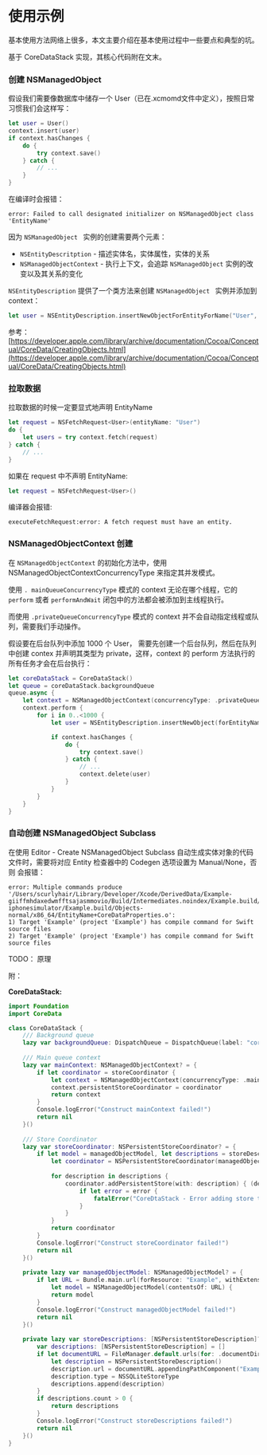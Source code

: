 # 使用示例

基本使用方法网络上很多，本文主要介绍在基本使用过程中一些要点和典型的坑。

基于 CoreDataStack 实现，其核心代码附在文末。

### 创建 NSManagedObject

假设我们需要像数据库中储存一个 User（已在.xcmomd文件中定义），按照日常习惯我们会这样写：

```swift
let user = User()
context.insert(user)
if context.hasChanges {
    do {
        try context.save()
    } catch {
        // ...
    }
}
```

在编译时会报错：

```
error: Failed to call designated initializer on NSManagedObject class 'EntityName'
```

因为 `NSManagedObject ` 实例的创建需要两个元素：

- `NSEntityDescritption` - 描述实体名，实体属性，实体的关系
- `NSManagedObjectContext` - 执行上下文，会追踪 `NSManagedObject` 实例的改变以及其关系的变化

`NSEntityDescription` 提供了一个类方法来创建 `NSManagedObject ` 实例并添加到 context：

```swift
let user = NSEntityDescription.insertNewObjectForEntityForName("User", inManagedObjectContext: context) as! User
```

参考： [https://developer.apple.com/library/archive/documentation/Cocoa/Conceptual/CoreData/CreatingObjects.html](https://developer.apple.com/library/archive/documentation/Cocoa/Conceptual/CoreData/CreatingObjects.html)

### 拉取数据

拉取数据的时候一定要显式地声明 EntityName

```swift
let request = NSFetchRequest<User>(entityName: "User")
do {
    let users = try context.fetch(request)
} catch {
    // ...
}
```

如果在 request 中不声明 EntityName:

```swift
let request = NSFetchRequest<User>()
```

编译器会报错:

```
executeFetchRequest:error: A fetch request must have an entity.
```

### NSManagedObjectContext 创建

在 `NSManagedObjectContext` 的初始化方法中，使用 NSManagedObjectContextConcurrencyType 来指定其并发模式。

使用 `. mainQueueConcurrencyType` 模式的 context 无论在哪个线程，它的 `perform` 或者 `performAndWait` 闭包中的方法都会被添加到主线程执行。

而使用 `.privateQueueConcurrencyType` 模式的 context 并不会自动指定线程或队列，需要我们手动操作。

假设要在后台队列中添加 1000 个 User， 需要先创建一个后台队列，然后在队列中创建 contex 并声明其类型为 private，这样，context 的 perform 方法执行的所有任务才会在后台执行：

```swift
let coreDataStack = CoreDataStack()
let queue = coreDataStack.backgroundQueue
queue.async {
    let context = NSManagedObjectContext(concurrencyType: .privateQueueConcurrencyType)
    context.perform {
        for i in 0..<1000 {
            let user = NSEntityDescription.insertNewObject(forEntityName: "User", into: context) as! User

            if context.hasChanges {
                do {
                    try context.save()
                } catch {
                    // ...
                    context.delete(user)
                }
            }
        }
    }
}
```

### 自动创建 NSManagedObject Subclass

在使用 Editor - Create NSManagedObject Subclass 自动生成实体对象的代码文件时，需要将对应 Entity 检查器中的 Codegen 选项设置为 Manual/None，否则 会报错：

```
error: Multiple commands produce '/Users/scurlyhair/Library/Developer/Xcode/DerivedData/Example-giiffmhdaxedwmfftsajasmmovio/Build/Intermediates.noindex/Example.build/Debug-iphonesimulator/Example.build/Objects-normal/x86_64/EntityName+CoreDataProperties.o':
1) Target 'Example' (project 'Example') has compile command for Swift source files
2) Target 'Example' (project 'Example') has compile command for Swift source files
```

TODO： 原理

附：

**CoreDataStack:**

```swift
import Foundation
import CoreData

class CoreDataStack {
    /// Background queue
    lazy var backgroundQueue: DispatchQueue = DispatchQueue(label: "core_data")
    
    /// Main queue context
    lazy var mainContext: NSManagedObjectContext? = {
        if let coordinator = storeCoordinator {
            let context = NSManagedObjectContext(concurrencyType: .mainQueueConcurrencyType)
            context.persistentStoreCoordinator = coordinator
            return context
        }
        Console.logError("Construct mainContext failed!")
        return nil
    }()
    
    /// Store Coordinator
    lazy var storeCoordinator: NSPersistentStoreCoordinator? = {
        if let model = managedObjectModel, let descriptions = storeDescriptions {
            let coordinator = NSPersistentStoreCoordinator(managedObjectModel: model)
            
            for description in descriptions {
                coordinator.addPersistentStore(with: description) { (description, error) in
                    if let error = error {
                        fatalError("CoreDtaStack - Error adding store to storeCoordinator, \(error.localizedDescription)")
                    }
                }
            }
            return coordinator
        }
        Console.logError("Construct storeCoordinator failed!")
        return nil
    }()
    
    private lazy var managedObjectModel: NSManagedObjectModel? = {
        if let URL = Bundle.main.url(forResource: "Example", withExtension: "momd"),
            let model = NSManagedObjectModel(contentsOf: URL) {
            return model
        }
        Console.logError("Construct managedObjectModel failed!")
        return nil
    }()
    
    private lazy var storeDescriptions: [NSPersistentStoreDescription]? = {
        var descriptions: [NSPersistentStoreDescription] = []
        if let documentURL = FileManager.default.urls(for: .documentDirectory, in: .userDomainMask).last {
            let description = NSPersistentStoreDescription()
            description.url = documentURL.appendingPathComponent("Example.sqlite")
            description.type = NSSQLiteStoreType
            descriptions.append(description)
        }
        if descriptions.count > 0 {
            return descriptions
        }
        Console.logError("Construct storeDescriptions failed!")
        return nil
    }()
}
```